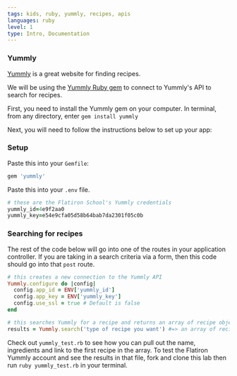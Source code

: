 ```yaml
---
tags: kids, ruby, yummly, recipes, apis
languages: ruby
level: 1
type: Intro, Documentation
---
```


### Yummly

[Yummly](https://www.yummly.com/) is a great website for finding recipes.

We will be using the [Yummly Ruby gem](https://github.com/twmills/yummly) to connect to Yummly's API to search for recipes.

First, you need to install the Yummly gem on your computer. In terminal, from any directory, enter `gem install yummly`

Next, you will need to follow the instructions below to set up your app:

### Setup

Paste this into your `Gemfile`:
``` ruby
gem 'yummly'
```

Paste this into your `.env` file.

``` ruby
# these are the Flatiron School's Yummly credentials
yummly_id=4e9f2aa0
yummly_key=e54e9cfa05d58b64bab7da2301f05c0b
```

### Searching for recipes

The rest of the code below will go into one of the routes in your application controller. If you are taking in a search criteria via a form, then this code should go into that `post` route.

``` ruby
# this creates a new connection to the Yummly API
Yummly.configure do |config|
  config.app_id = ENV['yummly_id']
  config.app_key = ENV['yummly_key']
  config.use_ssl = true # Default is false
end

# this searches Yummly for a recipe and returns an array of recipe objects
results = Yummly.search('type of recipe you want') #=> an array of recipe results
```

Check out `yummly_test.rb` to see how you can pull out the name, ingredients and link to the first recipe in the array. To test the Flatiron Yummly account and see the results in that file, fork and clone this lab then run `ruby yummly_test.rb` in your terminal.

